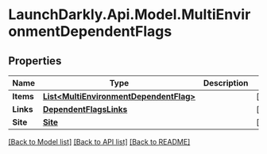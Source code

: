 # LaunchDarkly.Api.Model.MultiEnvironmentDependentFlags
## Properties

Name | Type | Description | Notes
------------ | ------------- | ------------- | -------------
**Items** | [**List&lt;MultiEnvironmentDependentFlag&gt;**](MultiEnvironmentDependentFlag.md) |  | [optional] 
**Links** | [**DependentFlagsLinks**](DependentFlagsLinks.md) |  | [optional] 
**Site** | [**Site**](Site.md) |  | [optional] 

[[Back to Model list]](../README.md#documentation-for-models) [[Back to API list]](../README.md#documentation-for-api-endpoints) [[Back to README]](../README.md)

